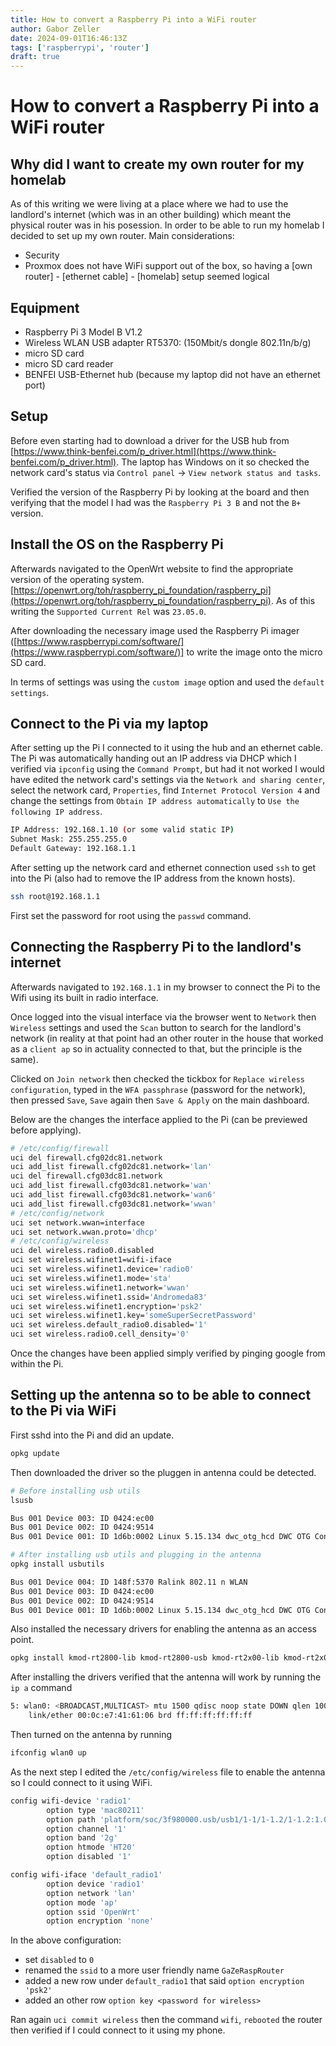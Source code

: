 ```yaml
---
title: How to convert a Raspberry Pi into a WiFi router
author: Gabor Zeller
date: 2024-09-01T16:46:13Z
tags: ['raspberrypi', 'router']
draft: true
---
```


# How to convert a Raspberry Pi into a WiFi router

## Why did I want to create my own router for my homelab

As of this writing we were living at a place where we had to use the landlord's internet (which was in an other building) which meant the physical router was in his posession. In order to be able to run my homelab I decided to set up my own router. Main considerations:

- Security
- Proxmox does not have WiFi support out of the box, so having a [own router] - [ethernet cable] - [homelab] setup seemed logical

## Equipment

- Raspberry Pi 3 Model B V1.2 
- Wireless WLAN USB adapter RT5370: (150Mbit/s dongle 802.11n/b/g)
- micro SD card
- micro SD card reader
- BENFEI USB-Ethernet hub (because my laptop did not have an ethernet port)

## Setup

Before even starting had to download a driver for the USB hub from [https://www.think-benfei.com/p_driver.html](https://www.think-benfei.com/p_driver.html). The laptop has Windows on it so checked the network card's status via `Control panel` -> `View network status and tasks`. 

Verified the version of the Raspberry Pi by looking at the board and then verifying that the model I had was the `Raspberry Pi 3 B` and not the `B+` version.

## Install the OS on the Raspberry Pi

Afterwards navigated to the OpenWrt website to find the appropriate version of the operating system. [https://openwrt.org/toh/raspberry_pi_foundation/raspberry_pi](https://openwrt.org/toh/raspberry_pi_foundation/raspberry_pi). As of this writing the `Supported Current Rel` was `23.05.0`.

After downloading the necessary image used the Raspberry Pi imager ([https://www.raspberrypi.com/software/](https://www.raspberrypi.com/software/)] to write the image onto the micro SD card.

In terms of settings was using the `custom image` option and used the `default settings`.

## Connect to the Pi via my laptop

After setting up the Pi I connected to it using the hub and an ethernet cable. The Pi was automatically handing out an IP address via DHCP which I verified via `ipconfig` using the `Command Prompt`, but had it not worked I would have edited the network card's settings via the `Network and sharing center`, select the network card, `Properties`, find `Internet Protocol Version 4` and change the settings from `Obtain IP address automatically` to `Use the following IP address`.

```sh
IP Address: 192.168.1.10 (or some valid static IP)
Subnet Mask: 255.255.255.0
Default Gateway: 192.168.1.1
```

After setting up the network card and ethernet connection used `ssh` to get into the Pi (also had to remove the IP address from the known hosts).

```sh
ssh root@192.168.1.1
```

First set the password for root using the `passwd` command.

## Connecting the Raspberry Pi to the landlord's internet

Afterwards navigated to `192.168.1.1` in my browser to connect the Pi to the Wifi using its built in radio interface.

Once logged into the visual interface via the browser went to `Network` then `Wireless` settings and used the `Scan` button to search for the landlord's network (in reality at that point had an other router in the house that worked as a `client ap` so in actuality connected to that, but the principle is the same).

Clicked on `Join network` then checked the tickbox for `Replace wireless configuration`, typed in the `WFA passphrase` (password for the network), then pressed `Save`, `Save` again then `Save & Apply` on the main dashboard.

Below are the changes the interface applied to the Pi (can be previewed before applying).

```sh
# /etc/config/firewall
uci del firewall.cfg02dc81.network
uci add_list firewall.cfg02dc81.network='lan'
uci del firewall.cfg03dc81.network
uci add_list firewall.cfg03dc81.network='wan'
uci add_list firewall.cfg03dc81.network='wan6'
uci add_list firewall.cfg03dc81.network='wwan'
# /etc/config/network
uci set network.wwan=interface
uci set network.wwan.proto='dhcp'
# /etc/config/wireless
uci del wireless.radio0.disabled
uci set wireless.wifinet1=wifi-iface
uci set wireless.wifinet1.device='radio0'
uci set wireless.wifinet1.mode='sta'
uci set wireless.wifinet1.network='wwan'
uci set wireless.wifinet1.ssid='Andromeda83'
uci set wireless.wifinet1.encryption='psk2'
uci set wireless.wifinet1.key='someSuperSecretPassword'
uci set wireless.default_radio0.disabled='1'
uci set wireless.radio0.cell_density='0'
```
Once the changes have been applied simply verified by pinging google from within the Pi.

## Setting up the antenna so to be able to connect to the Pi via WiFi

First sshd into the Pi and did an update.

```sh
opkg update
```

Then downloaded the driver so the pluggen in antenna could be detected.

```sh
# Before installing usb utils
lsusb

Bus 001 Device 003: ID 0424:ec00
Bus 001 Device 002: ID 0424:9514
Bus 001 Device 001: ID 1d6b:0002 Linux 5.15.134 dwc_otg_hcd DWC OTG Controller

# After installing usb utils and plugging in the antenna
opkg install usbutils

Bus 001 Device 004: ID 148f:5370 Ralink 802.11 n WLAN
Bus 001 Device 003: ID 0424:ec00
Bus 001 Device 002: ID 0424:9514
Bus 001 Device 001: ID 1d6b:0002 Linux 5.15.134 dwc_otg_hcd DWC OTG Controller
```

Also installed the necessary drivers for enabling the antenna as an access point.

```sh
opkg install kmod-rt2800-lib kmod-rt2800-usb kmod-rt2x00-lib kmod-rt2x00-usb
```

After installing the drivers verified that the antenna will work by running the `ip a` command

```sh
5: wlan0: <BROADCAST,MULTICAST> mtu 1500 qdisc noop state DOWN qlen 1000
    link/ether 00:0c:e7:41:61:06 brd ff:ff:ff:ff:ff:ff
```

Then turned on the antenna by running 

```sh
ifconfig wlan0 up
```

As the next step I edited the `/etc/config/wireless` file to enable the antenna so I could connect to it using WiFi.

```sh
config wifi-device 'radio1'
        option type 'mac80211'
        option path 'platform/soc/3f980000.usb/usb1/1-1/1-1.2/1-1.2:1.0'
        option channel '1'
        option band '2g'
        option htmode 'HT20'
        option disabled '1'

config wifi-iface 'default_radio1'
        option device 'radio1'
        option network 'lan'
        option mode 'ap'
        option ssid 'OpenWrt'
        option encryption 'none'
```

In the above configuration:

- set `disabled` to `0`
- renamed the `ssid` to a more user friendly name `GaZeRaspRouter`
- added a new row under `default_radio1` that said `option encryption 'psk2'`
- added an other row `option key <password for wireless>`

Ran again `uci commit wireless` then the command `wifi`, `rebooted` the router then verified if I could connect to it using my phone.

